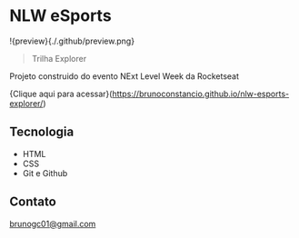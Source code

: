 # NLW eSports 
!{preview}{./.github/preview.png}

> Trilha Explorer

Projeto construido do evento NExt Level Week da Rocketseat

{Clique aqui para acessar}(https://brunoconstancio.github.io/nlw-esports-explorer/)

## Tecnologia 

- HTML 
- CSS
- Git e Github

## Contato

brunogc01@gmail.com